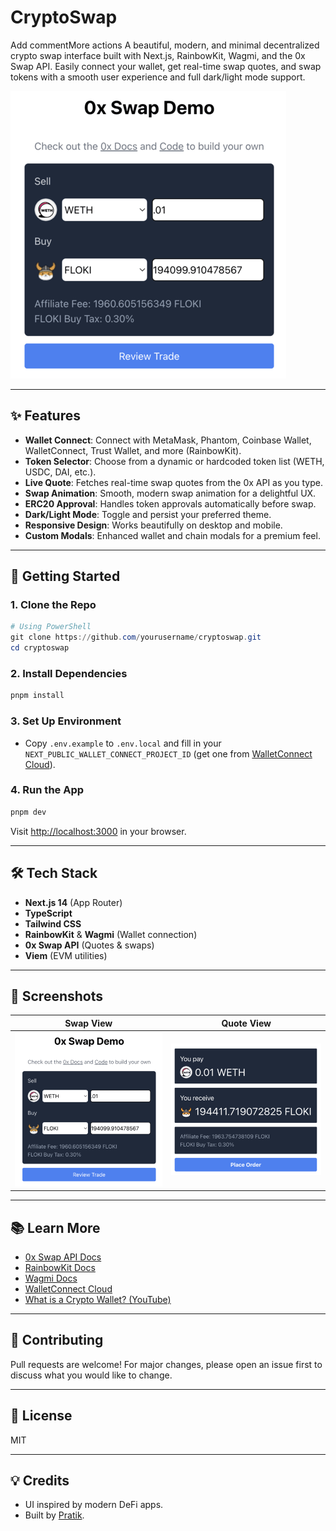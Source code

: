 # CryptoSwap
Add commentMore actions
A beautiful, modern, and minimal decentralized crypto swap interface built with Next.js, RainbowKit, Wagmi, and the 0x Swap API. Easily connect your wallet, get real-time swap quotes, and swap tokens with a smooth user experience and full dark/light mode support.

![CryptoSwap UI Preview](cryptoswap/src/images/priceView.png)

---

## ✨ Features

- **Wallet Connect**: Connect with MetaMask, Phantom, Coinbase Wallet, WalletConnect, Trust Wallet, and more (RainbowKit).
- **Token Selector**: Choose from a dynamic or hardcoded token list (WETH, USDC, DAI, etc.).
- **Live Quote**: Fetches real-time swap quotes from the 0x API as you type.
- **Swap Animation**: Smooth, modern swap animation for a delightful UX.
- **ERC20 Approval**: Handles token approvals automatically before swap.
- **Dark/Light Mode**: Toggle and persist your preferred theme.
- **Responsive Design**: Works beautifully on desktop and mobile.
- **Custom Modals**: Enhanced wallet and chain modals for a premium feel.

---

## 🚀 Getting Started

### 1. **Clone the Repo**
```powershell
# Using PowerShell
git clone https://github.com/yourusername/cryptoswap.git
cd cryptoswap
```

### 2. **Install Dependencies**
```powershell
pnpm install
```

### 3. **Set Up Environment**
- Copy `.env.example` to `.env.local` and fill in your `NEXT_PUBLIC_WALLET_CONNECT_PROJECT_ID` (get one from [WalletConnect Cloud](https://cloud.walletconnect.com/)).

### 4. **Run the App**
```powershell
pnpm dev
```
Visit [http://localhost:3000](http://localhost:3000) in your browser.

---

## 🛠️ Tech Stack
- **Next.js 14** (App Router)
- **TypeScript**
- **Tailwind CSS**
- **RainbowKit** & **Wagmi** (Wallet connection)
- **0x Swap API** (Quotes & swaps)
- **Viem** (EVM utilities)

---

## 📸 Screenshots
| Swap View | Quote View |
|-----------|------------|
| ![Swap](cryptoswap/src/images/priceView.png) | ![Quote](cryptoswap/src/images/quoteView.png) |

---

## 📚 Learn More
- [0x Swap API Docs](https://docs.0x.org/0x-api-swap/api-references/get-swap-v1-quote)
- [RainbowKit Docs](https://www.rainbowkit.com/docs/introduction)
- [Wagmi Docs](https://wagmi.sh/docs/getting-started)
- [WalletConnect Cloud](https://cloud.walletconnect.com/)
- [What is a Crypto Wallet? (YouTube)](https://www.youtube.com/watch?v=Af_lQ1zUnoM)

---

## 🤝 Contributing
Pull requests are welcome! For major changes, please open an issue first to discuss what you would like to change.

---

## 📝 License
MIT

---

## 💡 Credits
- UI inspired by modern DeFi apps.
- Built by [Pratik](https://github.com/yourusername).
